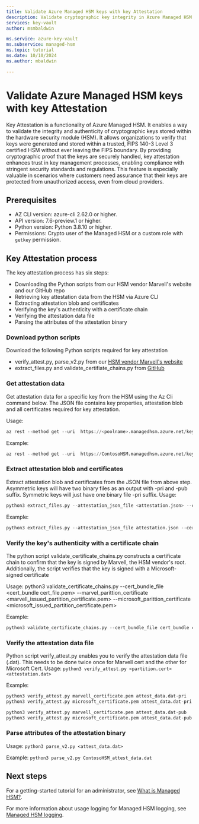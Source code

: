 ```yaml
---
title: Validate Azure Managed HSM keys with key Attestation
description: Validate cryptographic key integrity in Azure Managed HSM with key attestation, ensuring compliance and protection against unauthorized access.
services: key-vault
author: msmbaldwin

ms.service: azure-key-vault
ms.subservice: managed-hsm
ms.topic: tutorial
ms.date: 10/10/2024
ms.author: mbaldwin

---
```


# Validate Azure Managed HSM keys with key Attestation

Key Attestation is a functionality of Azure Managed HSM. It enables a way to validate the integrity and authenticity of cryptographic keys stored within the hardware security module (HSM). It allows organizations to verify that keys were generated and stored within a trusted, FIPS 140-3 Level 3 certified HSM without ever leaving the FIPS boundary. By providing cryptographic proof that the keys are securely handled, key attestation enhances trust in key management processes, enabling compliance with stringent security standards and regulations. This feature is especially valuable in scenarios where customers need assurance that their keys are protected from unauthorized access, even from cloud providers.

## Prerequisites

- AZ CLI version: azure-cli 2.62.0 or higher.
- API version:   7.6-preview.1 or higher.
- Python version: Python 3.8.10 or higher.
- Permissions: Crypto user of the Managed HSM or a custom role with `getkey` permission.

## Key Attestation process

The key attestation process has six steps:
- Downloading the Python scripts from our HSM vendor Marvell's website and our GitHub repo
- Retrieving key attestation data from the HSM via Azure CLI
- Extracting attestation blob and certificates
- Verifying the key's authenticity with a certificate chain
- Verifying the attestation data file
- Parsing the attributes of the attestation binary

### Download python scripts

Download the following Python scripts required for key attestation
- verify_attest.py, parse_v2.py from our [HSM vendor Marvell's website](https://www.marvell.com/products/security-solutions/nitrox-hs-adapters/software-key-attestation.html#VerifyingAttestations)
- extract_files.py and validate_certifiate_chains.py from [GitHub](https://github.com/Azure/azure-managed-hsm-key-attestation)

### Get attestation data

Get attestation data for a specific key from the HSM using the Az Cli command below. The JSON file contains key properties, attestation blob and all certificates required for key attestation.

Usage:

```python
az rest --method get --uri  https://<poolname>.managedhsm.azure.net/keys/<poolname>/<keyname>/<keyversion>?api-version=7.6-preview.1 --resource https://managedhsm.azure.net > attestation.json
```

Example:  

```python
az rest --method get --uri  https://ContosoHSM.managedhsm.azure.net/keys/ContosoHSM/RSA2048key?api-version=7.6-preview.1 --resource https://managedhsm.azure.net? > ContosoHSMattestation.json
```

### Extract attestation blob and certificates

Extract attestation blob and certificates from the JSON file from above step. Asymmetric keys will have two binary files as an output with -pri and -pub suffix. Symmetric keys will just have one binary file -pri suffix.
Usage: 

```python
python3 extract_files.py --attestation_json_file <attestation.json> --cert_bundle <cert_file.pem>  --attestation_binary_file <attest_data.dat>
```

Example: 

```python
python3 extract_files.py --attestation_json_file attestation.json --cert_bundle cert_file.pem  --attestation_binary_file attest_data.dat
```

### Verify the key's authenticity with a certificate chain

The python script validate_certificate_chains.py constructs a certificate chain to confirm that the key is signed by Marvell, the HSM vendor's root. Additionally, the script verifies that the key is signed with a Microsoft-signed certificate

Usage: python3 validate_certificate_chains.py --cert_bundle_file <cert_bundle cert_file.pem>  --marvel_parittion_certificate <marvell_issued_partition_certificate.pem> --microsoft_parittion_certificate <microsoft_issued_partition_certificate.pem>
 
Example:

```python
python3 validate_certificate_chains.py --cert_bundle_file cert_bundle cert_file.pem  --marvel_parittion_certificate marvell_certificate.pem --microsoft_parittion_certificate microsoft_certificate.pem
```

### Verify the attestation data file

Python script verify_attest.py enables you to verify the attestation data file (.dat). This needs to be done twice once for Marvell cert and the other for Microsoft Cert.
Usage: `python3 verify_attest.py <partition.cert> <attestation.dat>`

Example:

```python
python3 verify_attest.py marvell_certificate.pem attest_data.dat-pri
python3 verify_attest.py microsoft_certificate.pem attest_data.dat-pri

python3 verify_attest.py marvell_certificate.pem attest_data.dat-pub
python3 verify_attest.py microsoft_certificate.pem attest_data.dat-pub
```

### Parse attributes of the attestation binary

Usage: `python3 parse_v2.py <attest_data.dat>`

Example: `python3 parse_v2.py ContosoHSM_attest_data.dat`

## Next steps

For a getting-started tutorial for an administrator, see [What is Managed HSM?](overview.md).

For more information about usage logging for Managed HSM logging, see [Managed HSM logging](logging.md).